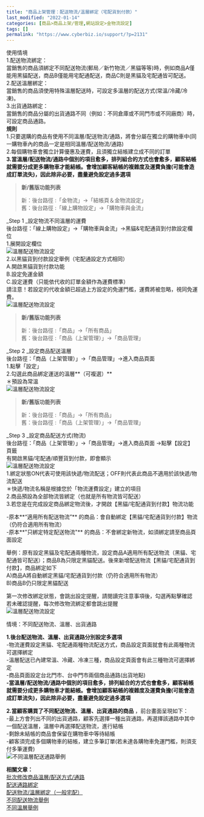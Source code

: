 ```yaml
---
title: "商品上架管理：配送物流/溫層綁定（宅配貨到付款）"
last_modified: "2022-01-14"
categories: [商品>商品上架/管理,網站設定>金物流設定]
tags: []
permalink: "https://www.cyberbiz.io/support/?p=2131"
---
```


使用情境  
1.配送物流綁定：  
當銷售的商品須綁定不同配送物流(郵局／新竹物流／黑貓等等)時，例如商品A僅能用黑貓配送，商品B僅能用宅配通配送，商品C則是黑貓及宅配通皆可配送。  
2.配送溫層綁定：  
當銷售的商品須使用特殊溫層配送時，可設定多溫層的配送方式(常溫/冷藏/冷凍)。  
3.出貨通路綁定：  
當銷售的商品分屬的出貨通路不同（例如：不同倉庫或不同門市或不同廠商）時，可設定商品通路。  
**規則**  
1.只要選購的商品有使用不同溫層/配送物流/通路，將會分屬在獨立的購物車中(同一購物車內的商品一定是相同溫層/配送物流/通路)  
2.每個購物車會獨立計算優惠及運費，且須獨立結帳建立成不同的訂單  
**3.當溫層/配送物流/通路中個別的項目愈多，排列組合的方式也會愈多，顧客結帳就需要分成更多購物車才能結帳。會增加顧客結帳的複雜度及運費負擔(可能會造成訂單流失)，因此除非必要，盡量避免設定過多選項**

> **新/舊版功能列表**
>
> 新：後台路徑 :「金物流」→「結帳頁＆金物流設定」  
> 舊：後台路徑 :「線上購物設定」→「購物車與金流」

_Step 1  _設定物流不同溫層的運費  
後台路徑：「線上購物設定」→「購物車與金流」→黑貓&宅配通貨到付款設定欄位  
1.展開設定欄位  
![溫層配送物流設定](https://www.cyberbiz.co/support/wp-content/uploads/2019/03/溫層配送物流設定步驟-宅配貨到付款1.png)  
2.以黑貓貨到付款設定舉例（宅配通設定方式相同）  
A.開啟黑貓貨到付款功能  
B.設定免運金額  
C.設定運費（只能依代收的訂單金額作為運費標準）  
請注意！若設定的代收金額已超過上方設定的免運門檻，運費將被忽略，視同免運費。  
![溫層配送物流設定](https://www.cyberbiz.co/support/wp-content/uploads/2019/03/溫層配送物流設定步驟-宅配貨到付款2.png)

> **新/舊版功能列表**
>
> 新：後台路徑 :「商品」→「所有商品」  
> 舊：後台路徑 :「商品（上架管理）」→「商品管理」

_Step 2  _設定商品配送溫層  
後台路徑：「商品（上架管理）」→「商品管理」→進入商品頁面  
1.點擊「設定」  
2.勾選此商品綁定運送的溫層**（可複選）**  
＊預設為常溫  
![溫層配送物流設定](https://www.cyberbiz.co/support/wp-content/uploads/2020/07/溫層配送物流設定-一般宅配11.png)

> **新/舊版功能列表**
>
> 新：後台路徑 :「商品」→「所有商品」  
> 舊：後台路徑 :「商品（上架管理）」→「商品管理」

_Step 3  _設定商品配送方式(物流)  
後台路徑：「商品（上架管理）」→「商品管理」→進入商品頁面 →點擊【設定】頁籤  
有開啟黑貓/宅配通/順豐貨到付款，即會顯示  
![溫層配送物流設定](https://www.cyberbiz.co/support/wp-content/uploads/2020/07/溫層配送物流設定-一般宅配7.png)  
1.綁定狀態ON代表可使用該快遞/物流配送；OFF則代表此商品不適用於該快遞/物流配送  
＊快遞/物流名稱是根據您於「物流運費設定」建立的項目  
2.商品預設為全部物流皆綁定（也就是所有物流皆可配送）  
3.若您是在完成設定商品綁定物流後，才開啟【黑貓/宅配通貨到付款】物流功能

-原本**“適用所有配送物流”** 的商品：會自動綁定【黑貓/宅配通貨到付款】物流（仍符合適用所有物流）  
-原本**"只綁定特定配送物流"** 的商品：不會綁定新物流，如須綁定請至商品頁面設定

舉例：原有設定黑貓及宅配通兩種物流，設定商品A適用所有配送物流（黑貓、宅配通皆可配送）；商品B為只限定黑貓配送。後來新增配送物流【黑貓/宅配通貨到付款】，商品綁定如下  
A)商品A將自動綁定黑貓/宅配通貨到付款（仍符合適用所有物流）  
B)商品B仍只限定黑貓配送

第一次修改綁定狀態，會跳出設定提醒，請閱讀完注意事項後，勾選再點擊確認  
若未確認提醒，每次修改物流綁定都會跳出提醒  
![溫層配送物流設定](https://www.cyberbiz.co/support/wp-content/uploads/2019/03/溫層配送物流設定步驟-宅配貨到付款4.png)

情境：不同配送物流、溫層、出貨通路

**1.後台配送物流、溫層、出貨通路分別設定多選項**  
-物流運費設定黑貓、宅配通兩種物流配送方式，商品設定頁面就會有此兩種物流可選擇綁定  
-溫層配送已內建常溫、冷藏、冷凍三種，商品設定頁面會有此三種物流可選擇綁定  
-商品頁面設定台北門市、台中門市兩個商品通路(出貨地點)  
**-當溫層/配送物流/通路中個別的項目愈多，排列組合的方式也會愈多，顧客結帳就需要分成更多購物車才能結帳。會增加顧客結帳的複雜度及運費負擔(可能會造成訂單流失)，因此除非必要，盡量避免設定過多選項**

**2.當顧客購買了不同配送物流、溫層、出貨通路的商品** ，前台畫面呈現如下：  
-最上方會列出不同的出貨通路，顧客先選擇一種出貨通路，再選擇該通路中其中一個配送溫層，溫層中再選擇配送物流，進行結帳  
-剩餘未結帳的商品會保留在購物車中等待結帳  
-顧客須完成多個購物車的結帳，建立多筆訂單(若未達各購物車免運門檻，則須支付多筆運費)  
![不同溫層配送通路舉例](https://www.cyberbiz.co/support/wp-content/uploads/2019/03/不同溫層配送通路舉例.png)

**相關文章：**  
[批次修改商品溫層/配送方式/通路](https://www.cyberbiz.co/support/?p=2166)  
[配送通路綁定](https://www.cyberbiz.co/support/?p=2142)  
[配送物流/溫層綁定（一般宅配）](https://www.cyberbiz.co/support/?p=2107)  
[不同配送物流舉例](https://www.cyberbiz.co/support/?p=2175)  
[不同溫層舉例](https://www.cyberbiz.co/support/?p=2196)

